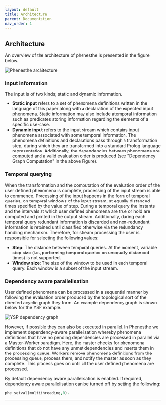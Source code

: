 ```yaml
---
layout: default
title: Architecture
parent: Documentation
nav_order: 1
---
```


## Architecture
An overview of the architecture of phenesthe is presented in the figure below.

![Phenesthe architecture](/assets/img/phenesthe_architecture.png "Phenesthe architecture")

### Input information
The input is of two kinds; static and dynamic information.
* __Static input__ refers to a set of phenomena definitions written in the language of this paper along with a declaration of the expected input phenomena. Static information may also include atemporal information such as predicates storing information regarding the elements of a specific use-case.
* __Dynamic input__ refers to the input stream which contains input phenomena associated with some temporal information. The phenomena definitions and declarations pass through a transformation step, during which they are transformed into a standard Prolog language representation. Additionally, the dependencies between phenomena are computed and a valid evaluation order is produced (see "Dependency Graph Computation" in the above Figure).

### Temporal querying
When the transformation and the computation of the evaluation order of the user defined phenomena is complete, processing of the input stream is able to commence. Processing of the input happens in the form of temporal queries, on temporal windows of the input stream, at equally distanced times specified by the value of step. During a temporal query the instants and the intervals at which user defined phenomena are true or hold are computed and printed in the output stream. Additionally, during each temporal query redundant information is discarded and non-redundant information is retained until classified otherwise via the redundancy handling mechanism. Therefore, for stream processing the user is responsible for selecting the following values:

* **Step**: The distance between temporal queries. At the moment, variable step size (i.e., performing temporal queries on unequally distanced times) is not supported.
* **Window size**: The size of the window to be used in each temporal query. Each window is a subset of the input stream.


### Dependency aware parallelisation
User defined phenomena can be processed in a sequential manner by following the evaluation order produced by the topological sort of the directed acyclic graph they form. An example dependency graph is shown below for the YSP example.

![YSP dependency graph](/assets/img/ysp_dep.png "YSP dependency graph")


However, if possible they can also be executed in parallel. In Phenesthe we implement dependency-aware parallelisation whereby phenomena definitions that have no pending dependencies are processed in parallel via a Master-Worker paradigm. Here, the master checks for phenomena definitions that do not have any unmet dependencies and inserts them in the processing queue. Workers remove phenomena definitions from the processing queue, process them, and notify the master as soon as they complete. This process goes on until all the user defined phenomena are processed. 

By default dependency aware parallelisation is enabled. If required, dependency aware parallelisation can be turned off by setting the following:

```prolog
phe_setval(multithreading,0).
```


---
